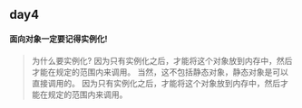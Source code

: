 ## day4

#### 面向对象一定要记得实例化!
> 为什么要实例化?
> 因为只有实例化之后，才能将这个对象放到内存中，然后才能在规定的范围内来调用。
当然，这不包括静态对象，静态对象是可以直接调用的。
因为只有实例化之后，才能将这个对象放到内存中，然后才能在规定的范围内来调用。

